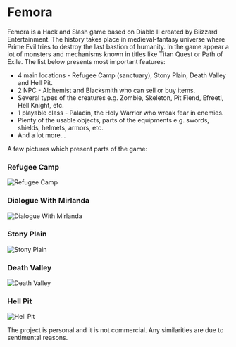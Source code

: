 # Femora

Femora is a Hack and Slash game based on Diablo II created by Blizzard Entertainment. The history takes place in medieval-fantasy universe where Prime Evil tries to destroy the last bastion of humanity. In the game appear a lot of monsters and mechanisms known in titles like Titan Quest or Path of Exile. The list below presents most important features:

* 4 main locations - Refugee Camp (sanctuary), Stony Plain, Death Valley and Hell Pit.
* 2 NPC - Alchemist and Blacksmith who can sell or buy items.
* Several types of the creatures e.g. Zombie, Skeleton, Pit Fiend, Efreeti, Hell Knight, etc.
* 1 playable class - Paladin, the Holy Warrior who wreak fear in enemies.
* Plenty of the usable objects, parts of the equipments e.g. swords, shields, helmets, armors, etc.
* And a lot more...

A few pictures which present parts of the game:

### Refugee Camp
![Refugee Camp](https://user-images.githubusercontent.com/26011505/95682070-96c66c00-0be3-11eb-8d7c-e327dadbc4f1.png)

### Dialogue With Mirlanda
![Dialogue With Mirlanda](https://user-images.githubusercontent.com/26011505/95682129-e9a02380-0be3-11eb-8e1c-d2c7b4734bf4.png)

### Stony Plain
![Stony Plain](https://user-images.githubusercontent.com/26011505/95682161-1ce2b280-0be4-11eb-96fa-6b206341e070.png)

### Death Valley
![Death Valley](https://user-images.githubusercontent.com/26011505/95682166-253aed80-0be4-11eb-9f7e-40f042a83d20.png)

### Hell Pit
![Hell Pit](https://user-images.githubusercontent.com/26011505/95682175-2a983800-0be4-11eb-8cfe-d4f407016d0c.png)

The project is personal and it is not commercial. Any similarities are due to sentimental reasons.
